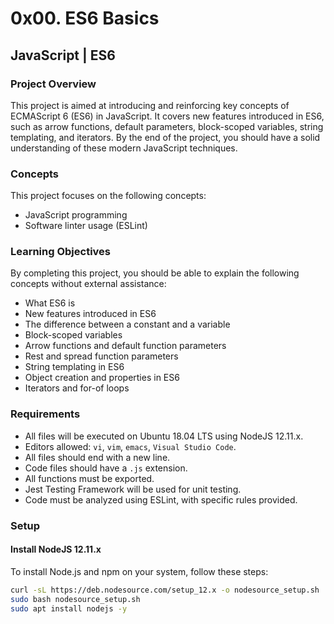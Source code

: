 # 0x00. ES6 Basics

## JavaScript | ES6

### Project Overview
This project is aimed at introducing and reinforcing key concepts of ECMAScript 6 (ES6) in JavaScript. It covers new features introduced in ES6, such as arrow functions, default parameters, block-scoped variables, string templating, and iterators. By the end of the project, you should have a solid understanding of these modern JavaScript techniques.

### Concepts
This project focuses on the following concepts:
- JavaScript programming
- Software linter usage (ESLint)

### Learning Objectives
By completing this project, you should be able to explain the following concepts without external assistance:
- What ES6 is
- New features introduced in ES6
- The difference between a constant and a variable
- Block-scoped variables
- Arrow functions and default function parameters
- Rest and spread function parameters
- String templating in ES6
- Object creation and properties in ES6
- Iterators and for-of loops

### Requirements
- All files will be executed on Ubuntu 18.04 LTS using NodeJS 12.11.x.
- Editors allowed: `vi`, `vim`, `emacs`, `Visual Studio Code`.
- All files should end with a new line.
- Code files should have a `.js` extension.
- All functions must be exported.
- Jest Testing Framework will be used for unit testing.
- Code must be analyzed using ESLint, with specific rules provided.
  
### Setup

#### Install NodeJS 12.11.x
To install Node.js and npm on your system, follow these steps:

```bash
curl -sL https://deb.nodesource.com/setup_12.x -o nodesource_setup.sh
sudo bash nodesource_setup.sh
sudo apt install nodejs -y
